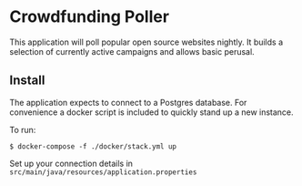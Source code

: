 # Crowdfunding Poller

This application will poll popular open source websites nightly. It builds a selection of currently active campaigns and allows basic perusal. 


## Install

The application expects to connect to a Postgres database. For convenience a docker script is included to quickly stand up a new instance.

To run:

`$ docker-compose -f ./docker/stack.yml up`

Set up your connection details in `src/main/java/resources/application.properties`